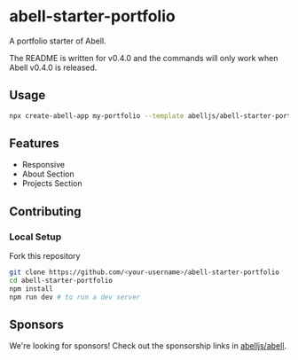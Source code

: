 # abell-starter-portfolio
A portfolio starter of Abell.

The README is written for v0.4.0 and the commands will only work when Abell v0.4.0 is released.

## Usage
```sh
npx create-abell-app my-portfolio --template abelljs/abell-starter-portfolio
```

## Features

- Responsive
- About Section
- Projects Section

## Contributing

### Local Setup

Fork this repository
```sh
git clone https://github.com/<your-username>/abell-starter-portfolio
cd abell-starter-portfolio
npm install
npm run dev # to run a dev server
```

## Sponsors

We're looking for sponsors! Check out the sponsorship links in [abelljs/abell](https://github.com/abelljs/abell).